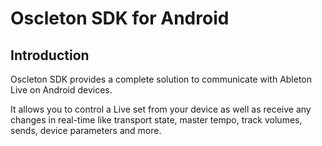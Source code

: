 # Oscleton SDK for Android

## Introduction

Oscleton SDK provides a complete solution to communicate with Ableton Live on Android devices.

It allows you to control a Live set from your device as well as receive any changes in real-time like transport state, master tempo, track volumes, sends, device parameters and more.